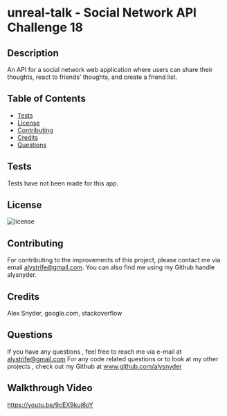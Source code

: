 # unreal-talk - Social Network API Challenge 18

## Description
An API for a social network web application where users can share their thoughts, react to friends’ thoughts, and create a friend list.


## Table of Contents

* [Tests](#tests)
* [License](#license)
* [Contributing](#contributing)
* [Credits](#credits)
* [Questions](#questions)

## Tests

Tests have not been made for this app. 

## License

![license](https://img.shields.io/badge/license-MIT-orange.svg)

## Contributing

For contributing to the improvements of this project, please contact me via email alystrife@gmail.com. You can also find me using my Github handle alysnyder.

## Credits 

Alex Snyder, google.com, stackoverflow 

## Questions

If you have any questions , feel free to reach me via e-mail at alystrife@gmail.com For any code related questions or to look at my other projects , check out my Github at www.github.com/alysnyder

## Walkthrough Video 

https://youtu.be/9cEX9kuj6oY



